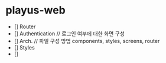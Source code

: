 # playus-web

- [] Router
- [] Authentication // 로그인 여부에 대한 화면 구성
- [] Arch. // 파일 구성 방법 components, styles, screens, router
- [] Styles
- []
